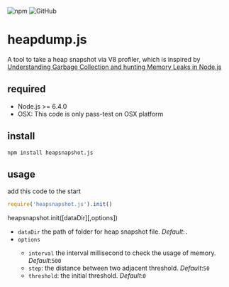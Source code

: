 ![npm](https://img.shields.io/npm/dw/heapsnapshot.js.svg)
![GitHub](https://img.shields.io/github/license/mashape/apistatus.svg)

# heapdump.js
A tool to take a heap snapshot via V8 profiler, which is inspired by [Understanding Garbage Collection and hunting Memory Leaks in Node.js](https://www.dynatrace.com/news/blog/understanding-garbage-collection-and-hunting-memory-leaks-in-node-js/)

## required
- Node.js >= 6.4.0
- OSX: This code is only pass-test on OSX platform

## install
```shell
npm install heapsnapshot.js
```

## usage
add this code to the start
```javascript
require('heapsnapshot.js').init()
```
heapsnapshot.init([dataDir][,options])
- `dataDir` <string>  the path of folder for heap snapshot file. *Default*:`.`
- `options` <object>
  - `interval`  <number>  the interval millisecond to check the usage of memory. *Default*:`500`
  - `step`: <number>  the distance between two adjacent threshold. *Default*:`50`
  - `threshold`: <number> the initial threshold.  *Default*:`0`
